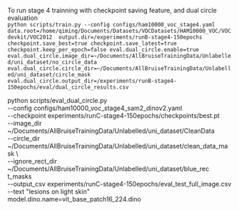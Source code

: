 To run stage 4 trainning with checkpoint saving feature, and dual circle evaluation\
`python scripts/train.py --config configs/ham10000_voc_stage4.yaml data.root=/home/qiming/Documents/Datasets/VOCDatasets/HAM10000_VOC/VOCdevkit/VOC2012  output.dir=/experiments/runB-stage4-150epochs checkpoint.save_best=true checkpoint.save_latest=true checkpoint.keep_per_epoch=false eval.dual_circle.enable=true eval.dual_circle.image_dir=~/Documents/AllBruiseTrainingData/Unlabelled/uni_dataset/no_circle_data eval.dual_circle.circle_dir=~/Documents/AllBruiseTrainingData/Unlabelled/uni_dataset/circle_mask eval.dual_circle.output_dir=/experiments/runB-stage4-150epochs/eval/dual_circle_results.csv`

python scripts/eval_dual_circle.py \
    --config configs/ham10000_voc_stage4_sam2_dinov2.yaml \
    --checkpoint experiments/runC-stage4-150epochs/checkpoints/best.pt \
    --image_dir ~/Documents/AllBruiseTrainingData/Unlabelled/uni_dataset/CleanData \
    --circle_dir ~/Documents/AllBruiseTrainingData/Unlabelled/uni_dataset/clean_data_ma
sk \             
    --ignore_rect_dir ~/Documents/AllBruiseTrainingData/Unlabelled/uni_dataset/blue_rec
t_masks \
    --output_csv experiments/runC-stage4-150epochs/eval_test_full_image.csv \
    --text "lesions on light skin" \
    model.dino.name=vit_base_patch16_224.dino